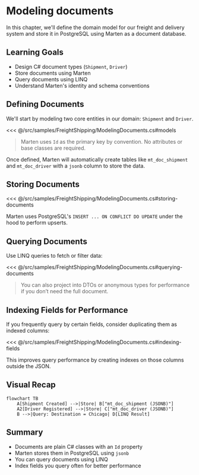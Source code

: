# Modeling documents

In this chapter, we'll define the domain model for our freight and delivery system and store it in PostgreSQL using Marten as a document database.

## Learning Goals

- Design C# document types (`Shipment`, `Driver`)
- Store documents using Marten
- Query documents using LINQ
- Understand Marten's identity and schema conventions

## Defining Documents

We'll start by modeling two core entities in our domain: `Shipment` and `Driver`.

<<< @/src/samples/FreightShipping/ModelingDocuments.cs#models

> Marten uses `Id` as the primary key by convention. No attributes or base classes are required.

Once defined, Marten will automatically create tables like `mt_doc_shipment` and `mt_doc_driver` with a `jsonb` column to store the data.

## Storing Documents

<<< @/src/samples/FreightShipping/ModelingDocuments.cs#storing-documents

Marten uses PostgreSQL's `INSERT ... ON CONFLICT DO UPDATE` under the hood to perform upserts.

## Querying Documents

Use LINQ queries to fetch or filter data:

<<< @/src/samples/FreightShipping/ModelingDocuments.cs#querying-documents

> You can also project into DTOs or anonymous types for performance if you don’t need the full document.

## Indexing Fields for Performance

If you frequently query by certain fields, consider duplicating them as indexed columns:

<<< @/src/samples/FreightShipping/ModelingDocuments.cs#indexing-fields

This improves query performance by creating indexes on those columns outside the JSON.

## Visual Recap

```mermaid
flowchart TB
    A[Shipment Created] -->|Store| B["mt_doc_shipment (JSONB)"]
    A2[Driver Registered] -->|Store| C["mt_doc_driver (JSONB)"]
    B -->|Query: Destination = Chicago| D[LINQ Result]
```

## Summary

- Documents are plain C# classes with an `Id` property
- Marten stores them in PostgreSQL using `jsonb`
- You can query documents using LINQ
- Index fields you query often for better performance
